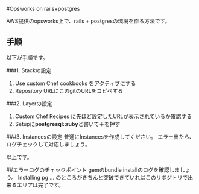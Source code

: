 #Opsworks on rails+postgres

AWS提供のopsworks上で、rails + postgresの環境を作る方法です。


## 手順

以下が手順です。

###1. Stackの設定

1. Use custom Chef cookbooks をアクティブにする
2. Repository URLにこのgitのURLをコピペする

###2. Layerの設定
1. Custom Chef Recipes に先ほど設定したURLが表示されているか確認する
2. Setupに**postgresql::ruby**と書いて＋を押す

###3. Instancesの設定
普通にInstancesを作成してください。
エラー出たら、ログチェックして対応しましょう。


以上です。


##エラーログのチェックポイント
gemのbundle installのログを確認しましょう。
Installing pg ...
のところがきちんと突破できていればこのリポジトリで出来るエリアは完了です。 



